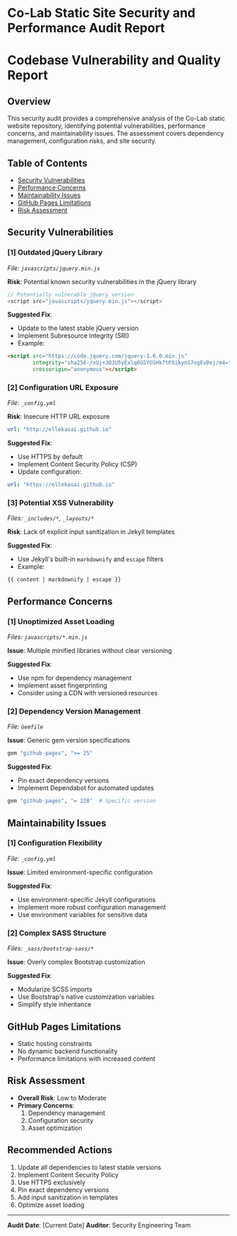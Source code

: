 # Co-Lab Static Site Security and Performance Audit Report

# Codebase Vulnerability and Quality Report

## Overview
This security audit provides a comprehensive analysis of the Co-Lab static website repository, identifying potential vulnerabilities, performance concerns, and maintainability issues. The assessment covers dependency management, configuration risks, and site security.

## Table of Contents
- [Security Vulnerabilities](#security-vulnerabilities)
- [Performance Concerns](#performance-concerns)
- [Maintainability Issues](#maintainability-issues)
- [GitHub Pages Limitations](#github-pages-limitations)
- [Risk Assessment](#risk-assessment)

## Security Vulnerabilities

### [1] Outdated jQuery Library
_File: `javascripts/jquery.min.js`_

**Risk**: Potential known security vulnerabilities in the jQuery library

```javascript
// Potentially vulnerable jQuery version
<script src="javascripts/jquery.min.js"></script>
```

**Suggested Fix**:
- Update to the latest stable jQuery version
- Implement Subresource Integrity (SRI)
- Example:
```html
<script src="https://code.jquery.com/jquery-3.6.0.min.js" 
        integrity="sha256-/xUj+3OJU5yExlq6GSYGSHk7tPXikynS7ogEvDej/m4=" 
        crossorigin="anonymous"></script>
```

### [2] Configuration URL Exposure
_File: `_config.yml`_

**Risk**: Insecure HTTP URL exposure

```yaml
url: "http://ellekasai.github.io"
```

**Suggested Fix**:
- Use HTTPS by default
- Implement Content Security Policy (CSP)
- Update configuration:
```yaml
url: "https://ellekasai.github.io"
```

### [3] Potential XSS Vulnerability
_Files: `_includes/*`, `_layouts/*`_

**Risk**: Lack of explicit input sanitization in Jekyll templates

**Suggested Fix**:
- Use Jekyll's built-in `markdownify` and `escape` filters
- Example:
```liquid
{{ content | markdownify | escape }}
```

## Performance Concerns

### [1] Unoptimized Asset Loading
_Files: `javascripts/*.min.js`_

**Issue**: Multiple minified libraries without clear versioning

**Suggested Fix**:
- Use npm for dependency management
- Implement asset fingerprinting
- Consider using a CDN with versioned resources

### [2] Dependency Version Management
_File: `Gemfile`_

**Issue**: Generic gem version specifications

```ruby
gem "github-pages", ">= 25"
```

**Suggested Fix**:
- Pin exact dependency versions
- Implement Dependabot for automated updates
```ruby
gem "github-pages", "= 228"  # Specific version
```

## Maintainability Issues

### [1] Configuration Flexibility
_File: `_config.yml`_

**Issue**: Limited environment-specific configuration

**Suggested Fix**:
- Use environment-specific Jekyll configurations
- Implement more robust configuration management
- Use environment variables for sensitive data

### [2] Complex SASS Structure
_Files: `_sass/bootstrap-sass/*`_

**Issue**: Overly complex Bootstrap customization

**Suggested Fix**:
- Modularize SCSS imports
- Use Bootstrap's native customization variables
- Simplify style inheritance

## GitHub Pages Limitations
- Static hosting constraints
- No dynamic backend functionality
- Performance limitations with increased content

## Risk Assessment
- **Overall Risk**: Low to Moderate
- **Primary Concerns**: 
  1. Dependency management
  2. Configuration security
  3. Asset optimization

## Recommended Actions
1. Update all dependencies to latest stable versions
2. Implement Content Security Policy
3. Use HTTPS exclusively
4. Pin exact dependency versions
5. Add input sanitization in templates
6. Optimize asset loading

---

**Audit Date**: [Current Date]
**Auditor**: Security Engineering Team